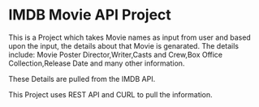 # IMDB Movie API Project
This is a Project which takes Movie names as input from user and based upon the input, the details about 
that Movie is genarated.
The details include:
Movie Poster
Director,Writer,Casts and Crew,Box Office Collection,Release Date and many other information.

These Details are pulled from the IMDB API.

This Project uses REST API and CURL to pull the information.
